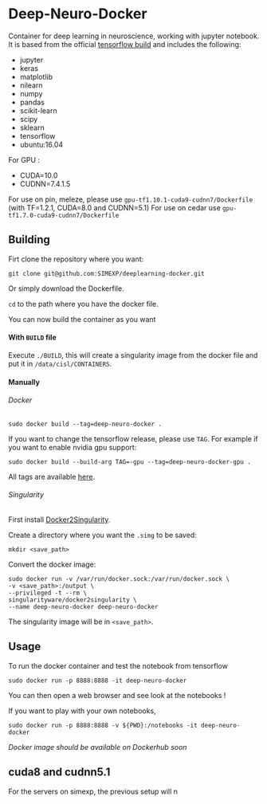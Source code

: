 # Deep-Neuro-Docker
Container for deep learning in neuroscience, working with jupyter notebook.
It is based from the official [tensorflow build](https://github.com/tensorflow/tensorflow/tree/master/tensorflow/tools/dockerfiles) and includes the following:
- jupyter
- keras
- matplotlib
- nilearn
- numpy
- pandas
- scikit-learn 
- scipy
- sklearn
- tensorflow
- ubuntu:16.04

For GPU :
* CUDA=10.0
* CUDNN=7.4.1.5

For use on pin, meleze, please use `gpu-tf1.10.1-cuda9-cudnn7/Dockerfile` (with TF=1.2.1, CUDA=8.0 and CUDNN=5.1)
For use on cedar use `gpu-tf1.7.0-cuda9-cudnn7/Dockerfile`

## Building

Firt clone the repository where you want:
```
git clone git@github.com:SIMEXP/deeplearning-docker.git
```
Or simply download the Dockerfile.

`cd` to the path where you have the docker file.

You can now build the container as you want

#### With `BUILD` file

Execute `./BUILD`, this will create a singularity image from the docker file and put it in `/data/cisl/CONTAINERS`.

#### Manually

###### Docker
```
sudo docker build --tag=deep-neuro-docker .
```
If you want to change the tensorflow release, please use `TAG`.
For example if you want to enable nvidia gpu support:
```
sudo docker build --build-arg TAG=-gpu --tag=deep-neuro-docker-gpu .
```
All tags are available [here](https://hub.docker.com/r/tensorflow/tensorflow).
###### Singularity

First install [Docker2Singularity](https://github.com/singularityware/docker2singularity).

Create a directory where you want the `.simg` to be saved:
```
mkdir <save_path>
```

Convert the docker image:
```
sudo docker run -v /var/run/docker.sock:/var/run/docker.sock \
-v <save_path>:/output \
--privileged -t --rm \
singularityware/docker2singularity \
--name deep-neuro-docker deep-neuro-docker
```
The singularity image will be in `<save_path>`.

## Usage

To run the docker container and test the notebook from tensorflow
```
sudo docker run -p 8888:8888 -it deep-neuro-docker
```
You can then open a web browser and see look at the notebooks !

If you want to play with your own notebooks, 
```
sudo docker run -p 8888:8888 -v ${PWD}:/notebooks -it deep-neuro-docker
```

*Docker image should be available on Dockerhub soon*

## cuda8 and cudnn5.1

For the servers on simexp, the previous setup will n
